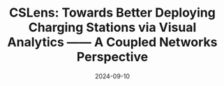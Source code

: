 ---
title: "CSLens: Towards Better Deploying Charging Stations via Visual Analytics —— A Coupled Networks Perspective"
collection: publications
permalink: /publication/2024-09-CSLens
# excerpt: 'This paper is about the number 1. The number 2 is left for future work.'
date: "2024-09-10"
venue: 'IEEE Transactions on Visualization and Computer Graphics (VIS 2024)'
teaser: /images/publications/CSLens.png
authors: 'Y. Zhang, L. Xu, S. Tao, Q. Guan, Q. Li, and H. Zeng*.'
# slidesurl: 'http://academicpages.github.io/files/slides1.pdf'
paperurl: 'https://ieeexplore.ieee.org/abstract/document/10670473'
citation: 'Your Name, You. (2009). &quot;Paper Title Number 1.&quot; <i>Journal 1</i>. 1(1).'
---